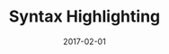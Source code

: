 ---
title: Syntax Highlighting
linktitle:
description:
date: 2017-02-01
publishdate: 2017-02-01
lastmod: 2017-02-01
tags: []
categories: []
weight: 110
draft: false
slug:
aliases: []
toc:
notes:
---